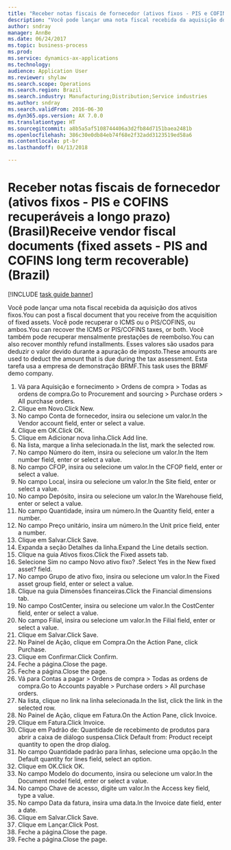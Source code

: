 ```yaml
--- 
title: "Receber notas fiscais de fornecedor (ativos fixos - PIS e COFINS recuperáveis a longo prazo) (Brasil)"
description: "Você pode lançar uma nota fiscal recebida da aquisição dos ativos fixos."
author: sndray
manager: AnnBe
ms.date: 06/24/2017
ms.topic: business-process
ms.prod: 
ms.service: dynamics-ax-applications
ms.technology: 
audience: Application User
ms.reviewer: shylaw
ms.search.scope: Operations
ms.search.region: Brazil
ms.search.industry: Manufacturing;Distribution;Service industries
ms.author: sndray
ms.search.validFrom: 2016-06-30
ms.dyn365.ops.version: AX 7.0.0
ms.translationtype: HT
ms.sourcegitcommit: a8b5a5af5108744406a3d2fb84d7151baea2481b
ms.openlocfilehash: 386c30e0db84eb74f68e2f32add3123519ed58a6
ms.contentlocale: pt-br
ms.lasthandoff: 04/13/2018

---
```

# <a name="receive-vendor-fiscal-documents-fixed-assets---pis-and-cofins-long-term-recoverable-brazil"></a><span data-ttu-id="31fdc-103">Receber notas fiscais de fornecedor (ativos fixos - PIS e COFINS recuperáveis a longo prazo) (Brasil)</span><span class="sxs-lookup"><span data-stu-id="31fdc-103">Receive vendor fiscal documents (fixed assets - PIS and COFINS long term recoverable) (Brazil)</span></span>

[!INCLUDE [task guide banner](../../includes/task-guide-banner.md)]

<span data-ttu-id="31fdc-104">Você pode lançar uma nota fiscal recebida da aquisição dos ativos fixos.</span><span class="sxs-lookup"><span data-stu-id="31fdc-104">You can post a fiscal document that you receive from the acquisition of fixed assets.</span></span> <span data-ttu-id="31fdc-105">Você pode recuperar o ICMS ou o PIS/COFINS, ou ambos.</span><span class="sxs-lookup"><span data-stu-id="31fdc-105">You can recover the ICMS or PIS/COFINS taxes, or both.</span></span> <span data-ttu-id="31fdc-106">Você também pode recuperar mensalmente prestações de reembolso.</span><span class="sxs-lookup"><span data-stu-id="31fdc-106">You can also recover monthly refund installments.</span></span> <span data-ttu-id="31fdc-107">Esses valores são usados para deduzir o valor devido durante a apuração de imposto.</span><span class="sxs-lookup"><span data-stu-id="31fdc-107">These amounts are used to deduct the amount that is due during the tax assessment.</span></span> <span data-ttu-id="31fdc-108">Esta tarefa usa a empresa de demonstração BRMF.</span><span class="sxs-lookup"><span data-stu-id="31fdc-108">This task uses the BRMF demo company.</span></span>

1. <span data-ttu-id="31fdc-109">Vá para Aquisição e fornecimento > Ordens de compra > Todas as ordens de compra.</span><span class="sxs-lookup"><span data-stu-id="31fdc-109">Go to Procurement and sourcing > Purchase orders > All purchase orders.</span></span>
2. <span data-ttu-id="31fdc-110">Clique em Novo.</span><span class="sxs-lookup"><span data-stu-id="31fdc-110">Click New.</span></span>
3. <span data-ttu-id="31fdc-111">No campo Conta de fornecedor, insira ou selecione um valor.</span><span class="sxs-lookup"><span data-stu-id="31fdc-111">In the Vendor account field, enter or select a value.</span></span>
4. <span data-ttu-id="31fdc-112">Clique em OK.</span><span class="sxs-lookup"><span data-stu-id="31fdc-112">Click OK.</span></span>
5. <span data-ttu-id="31fdc-113">Clique em Adicionar nova linha.</span><span class="sxs-lookup"><span data-stu-id="31fdc-113">Click Add line.</span></span>
6. <span data-ttu-id="31fdc-114">Na lista, marque a linha selecionada.</span><span class="sxs-lookup"><span data-stu-id="31fdc-114">In the list, mark the selected row.</span></span>
7. <span data-ttu-id="31fdc-115">No campo Número do item, insira ou selecione um valor.</span><span class="sxs-lookup"><span data-stu-id="31fdc-115">In the Item number field, enter or select a value.</span></span>
8. <span data-ttu-id="31fdc-116">No campo CFOP, insira ou selecione um valor.</span><span class="sxs-lookup"><span data-stu-id="31fdc-116">In the CFOP field, enter or select a value.</span></span>
9. <span data-ttu-id="31fdc-117">No campo Local, insira ou selecione um valor.</span><span class="sxs-lookup"><span data-stu-id="31fdc-117">In the Site field, enter or select a value.</span></span>
10. <span data-ttu-id="31fdc-118">No campo Depósito, insira ou selecione um valor.</span><span class="sxs-lookup"><span data-stu-id="31fdc-118">In the Warehouse field, enter or select a value.</span></span>
11. <span data-ttu-id="31fdc-119">No campo Quantidade, insira um número.</span><span class="sxs-lookup"><span data-stu-id="31fdc-119">In the Quantity field, enter a number.</span></span>
12. <span data-ttu-id="31fdc-120">No campo Preço unitário, insira um número.</span><span class="sxs-lookup"><span data-stu-id="31fdc-120">In the Unit price field, enter a number.</span></span>
13. <span data-ttu-id="31fdc-121">Clique em Salvar.</span><span class="sxs-lookup"><span data-stu-id="31fdc-121">Click Save.</span></span>
14. <span data-ttu-id="31fdc-122">Expanda a seção Detalhes da linha.</span><span class="sxs-lookup"><span data-stu-id="31fdc-122">Expand the Line details section.</span></span>
15. <span data-ttu-id="31fdc-123">Clique na guia Ativos fixos.</span><span class="sxs-lookup"><span data-stu-id="31fdc-123">Click the Fixed assets tab.</span></span>
16. <span data-ttu-id="31fdc-124">Selecione Sim no campo Novo ativo fixo? .</span><span class="sxs-lookup"><span data-stu-id="31fdc-124">Select Yes in the New fixed asset? field.</span></span>
17. <span data-ttu-id="31fdc-125">No campo Grupo de ativo fixo, insira ou selecione um valor.</span><span class="sxs-lookup"><span data-stu-id="31fdc-125">In the Fixed asset group field, enter or select a value.</span></span>
18. <span data-ttu-id="31fdc-126">Clique na guia Dimensões financeiras.</span><span class="sxs-lookup"><span data-stu-id="31fdc-126">Click the Financial dimensions tab.</span></span>
19. <span data-ttu-id="31fdc-127">No campo CostCenter, insira ou selecione um valor.</span><span class="sxs-lookup"><span data-stu-id="31fdc-127">In the CostCenter field, enter or select a value.</span></span>
20. <span data-ttu-id="31fdc-128">No campo Filial, insira ou selecione um valor.</span><span class="sxs-lookup"><span data-stu-id="31fdc-128">In the Filial field, enter or select a value.</span></span>
21. <span data-ttu-id="31fdc-129">Clique em Salvar.</span><span class="sxs-lookup"><span data-stu-id="31fdc-129">Click Save.</span></span>
22. <span data-ttu-id="31fdc-130">No Painel de Ação, clique em Compra.</span><span class="sxs-lookup"><span data-stu-id="31fdc-130">On the Action Pane, click Purchase.</span></span>
23. <span data-ttu-id="31fdc-131">Clique em Confirmar.</span><span class="sxs-lookup"><span data-stu-id="31fdc-131">Click Confirm.</span></span>
24. <span data-ttu-id="31fdc-132">Feche a página.</span><span class="sxs-lookup"><span data-stu-id="31fdc-132">Close the page.</span></span>
25. <span data-ttu-id="31fdc-133">Feche a página.</span><span class="sxs-lookup"><span data-stu-id="31fdc-133">Close the page.</span></span>
26. <span data-ttu-id="31fdc-134">Vá para Contas a pagar > Ordens de compra > Todas as ordens de compra.</span><span class="sxs-lookup"><span data-stu-id="31fdc-134">Go to Accounts payable > Purchase orders > All purchase orders.</span></span>
27. <span data-ttu-id="31fdc-135">Na lista, clique no link na linha selecionada.</span><span class="sxs-lookup"><span data-stu-id="31fdc-135">In the list, click the link in the selected row.</span></span>
28. <span data-ttu-id="31fdc-136">No Painel de Ação, clique em Fatura.</span><span class="sxs-lookup"><span data-stu-id="31fdc-136">On the Action Pane, click Invoice.</span></span>
29. <span data-ttu-id="31fdc-137">Clique em Fatura.</span><span class="sxs-lookup"><span data-stu-id="31fdc-137">Click Invoice.</span></span>
30. <span data-ttu-id="31fdc-138">Clique em Padrão de: Quantidade de recebimento de produtos para abrir a caixa de diálogo suspensa.</span><span class="sxs-lookup"><span data-stu-id="31fdc-138">Click Default from: Product receipt quantity to open the drop dialog.</span></span>
31. <span data-ttu-id="31fdc-139">No campo Quantidade padrão para linhas, selecione uma opção.</span><span class="sxs-lookup"><span data-stu-id="31fdc-139">In the Default quantity for lines field, select an option.</span></span>
32. <span data-ttu-id="31fdc-140">Clique em OK.</span><span class="sxs-lookup"><span data-stu-id="31fdc-140">Click OK.</span></span>
33. <span data-ttu-id="31fdc-141">No campo Modelo do documento, insira ou selecione um valor.</span><span class="sxs-lookup"><span data-stu-id="31fdc-141">In the Document model field, enter or select a value.</span></span>
34. <span data-ttu-id="31fdc-142">No campo Chave de acesso, digite um valor.</span><span class="sxs-lookup"><span data-stu-id="31fdc-142">In the Access key field, type a value.</span></span>
35. <span data-ttu-id="31fdc-143">No campo Data da fatura, insira uma data.</span><span class="sxs-lookup"><span data-stu-id="31fdc-143">In the Invoice date field, enter a date.</span></span>
36. <span data-ttu-id="31fdc-144">Clique em Salvar.</span><span class="sxs-lookup"><span data-stu-id="31fdc-144">Click Save.</span></span>
37. <span data-ttu-id="31fdc-145">Clique em Lançar.</span><span class="sxs-lookup"><span data-stu-id="31fdc-145">Click Post.</span></span>
38. <span data-ttu-id="31fdc-146">Feche a página.</span><span class="sxs-lookup"><span data-stu-id="31fdc-146">Close the page.</span></span>
39. <span data-ttu-id="31fdc-147">Feche a página.</span><span class="sxs-lookup"><span data-stu-id="31fdc-147">Close the page.</span></span>


